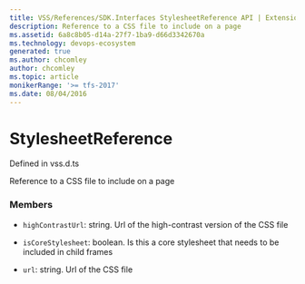 ```yaml
---
title: VSS/References/SDK.Interfaces StylesheetReference API | Extensions for Azure DevOps Services
description: Reference to a CSS file to include on a page
ms.assetid: 6a8c8b05-d14a-27f7-1ba9-d66d3342670a
ms.technology: devops-ecosystem
generated: true
ms.author: chcomley
author: chcomley
ms.topic: article
monikerRange: '>= tfs-2017'
ms.date: 08/04/2016
---
```


# StylesheetReference

Defined in vss.d.ts

Reference to a CSS file to include on a page

### Members

- `highContrastUrl`: string. Url of the high-contrast version of the CSS file

- `isCoreStylesheet`: boolean. Is this a core stylesheet that needs to be included in child frames

- `url`: string. Url of the CSS file
